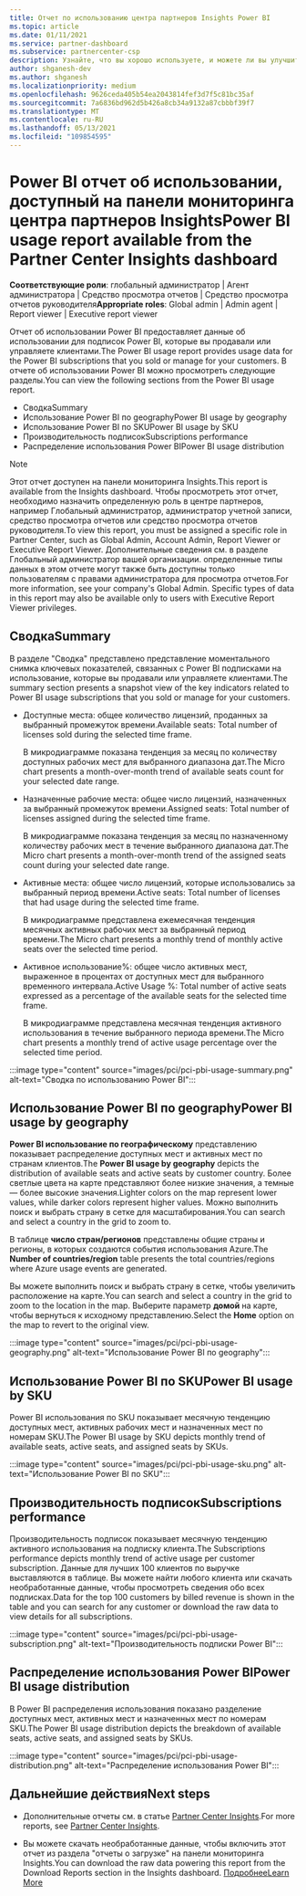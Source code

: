 ```yaml
---
title: Отчет по использованию центра партнеров Insights Power BI
ms.topic: article
ms.date: 01/11/2021
ms.service: partner-dashboard
ms.subservice: partnercenter-csp
description: Узнайте, что вы хорошо используете, и можете ли вы улучшить вопросы использования подписок Power BI, которые вы продаете или управляете клиентами.
author: shganesh-dev
ms.author: shganesh
ms.localizationpriority: medium
ms.openlocfilehash: 9626ceda405b54ea2043814fef3d7f5c81bc35af
ms.sourcegitcommit: 7a6836bd962d5b426a8cb34a9132a87cbbbf39f7
ms.translationtype: MT
ms.contentlocale: ru-RU
ms.lasthandoff: 05/13/2021
ms.locfileid: "109854595"
---
```

# <a name="power-bi-usage-report-available-from-the-partner-center-insights-dashboard"></a><span data-ttu-id="1f517-103">Power BI отчет об использовании, доступный на панели мониторинга центра партнеров Insights</span><span class="sxs-lookup"><span data-stu-id="1f517-103">Power BI usage report available from the Partner Center Insights dashboard</span></span>

<span data-ttu-id="1f517-104">**Соответствующие роли**: глобальный администратор | Агент администратора | Средство просмотра отчетов | Средство просмотра отчетов руководителя</span><span class="sxs-lookup"><span data-stu-id="1f517-104">**Appropriate roles**: Global admin | Admin agent | Report viewer | Executive report viewer</span></span>

<span data-ttu-id="1f517-105">Отчет об использовании Power BI предоставляет данные об использовании для подписок Power BI, которые вы продавали или управляете клиентами.</span><span class="sxs-lookup"><span data-stu-id="1f517-105">The Power BI usage report provides usage data for the Power BI subscriptions that you sold or manage for your customers.</span></span> <span data-ttu-id="1f517-106">В отчете об использовании Power BI можно просмотреть следующие разделы.</span><span class="sxs-lookup"><span data-stu-id="1f517-106">You can view the following sections from the Power BI usage report.</span></span>

- <span data-ttu-id="1f517-107">Сводка</span><span class="sxs-lookup"><span data-stu-id="1f517-107">Summary</span></span>
- <span data-ttu-id="1f517-108">Использование Power BI по geography</span><span class="sxs-lookup"><span data-stu-id="1f517-108">Power BI usage by geography</span></span>
- <span data-ttu-id="1f517-109">Использование Power BI по SKU</span><span class="sxs-lookup"><span data-stu-id="1f517-109">Power BI usage by SKU</span></span>
- <span data-ttu-id="1f517-110">Производительность подписок</span><span class="sxs-lookup"><span data-stu-id="1f517-110">Subscriptions performance</span></span>
- <span data-ttu-id="1f517-111">Распределение использования Power BI</span><span class="sxs-lookup"><span data-stu-id="1f517-111">Power BI usage distribution</span></span>

 > [!NOTE]
 > <span data-ttu-id="1f517-112">Этот отчет доступен на панели мониторинга Insights.</span><span class="sxs-lookup"><span data-stu-id="1f517-112">This report is available from the Insights dashboard.</span></span> <span data-ttu-id="1f517-113">Чтобы просмотреть этот отчет, необходимо назначить определенную роль в центре партнеров, например Глобальный администратор, администратор учетной записи, средство просмотра отчетов или средство просмотра отчетов руководителя.</span><span class="sxs-lookup"><span data-stu-id="1f517-113">To view this report, you must be assigned a specific role in Partner Center, such as Global Admin, Account Admin, Report Viewer or Executive Report Viewer.</span></span> <span data-ttu-id="1f517-114">Дополнительные сведения см. в разделе Глобальный администратор вашей организации. определенные типы данных в этом отчете могут также быть доступны только пользователям с правами администратора для просмотра отчетов.</span><span class="sxs-lookup"><span data-stu-id="1f517-114">For more information, see your company's Global Admin. Specific types of data in this report may also be available only to users with Executive Report Viewer privileges.</span></span>

## <a name="summary"></a><span data-ttu-id="1f517-115">Сводка</span><span class="sxs-lookup"><span data-stu-id="1f517-115">Summary</span></span>

<span data-ttu-id="1f517-116">В разделе "Сводка" представлено представление моментального снимка ключевых показателей, связанных с Power BI подписками на использование, которые вы продавали или управляете клиентами.</span><span class="sxs-lookup"><span data-stu-id="1f517-116">The summary section presents a snapshot view of the key indicators related to Power BI usage subscriptions that you sold or manage for your customers.</span></span> 

- <span data-ttu-id="1f517-117">Доступные места: общее количество лицензий, проданных за выбранный промежуток времени.</span><span class="sxs-lookup"><span data-stu-id="1f517-117">Available seats: Total number of licenses sold during the selected time frame.</span></span>

   <span data-ttu-id="1f517-118">В микродиаграмме показана тенденция за месяц по количеству доступных рабочих мест для выбранного диапазона дат.</span><span class="sxs-lookup"><span data-stu-id="1f517-118">The Micro chart presents a month-over-month trend of available seats count for your selected date range.</span></span>

- <span data-ttu-id="1f517-119">Назначенные рабочие места: общее число лицензий, назначенных за выбранный промежуток времени.</span><span class="sxs-lookup"><span data-stu-id="1f517-119">Assigned seats: Total number of licenses assigned during the selected time frame.</span></span>

   <span data-ttu-id="1f517-120">В микродиаграмме показана тенденция за месяц по назначенному количеству рабочих мест в течение выбранного диапазона дат.</span><span class="sxs-lookup"><span data-stu-id="1f517-120">The Micro chart presents a month-over-month trend of the assigned seats count during your selected date range.</span></span>

- <span data-ttu-id="1f517-121">Активные места: общее число лицензий, которые использовались за выбранный период времени.</span><span class="sxs-lookup"><span data-stu-id="1f517-121">Active seats: Total number of licenses that had usage during the selected time frame.</span></span> 

   <span data-ttu-id="1f517-122">В микродиаграмме представлена ежемесячная тенденция месячных активных рабочих мест за выбранный период времени.</span><span class="sxs-lookup"><span data-stu-id="1f517-122">The Micro chart presents a monthly trend of monthly active seats over the selected time period.</span></span>

- <span data-ttu-id="1f517-123">Активное использование%: общее число активных мест, выраженное в процентах от доступных мест для выбранного временного интервала.</span><span class="sxs-lookup"><span data-stu-id="1f517-123">Active Usage %: Total number of active seats expressed as a percentage of the available seats for the selected time frame.</span></span> 

   <span data-ttu-id="1f517-124">В микродиаграмме представлена месячная тенденция активного использования в течение выбранного периода времени.</span><span class="sxs-lookup"><span data-stu-id="1f517-124">The Micro chart presents a monthly trend of active usage percentage over the selected time period.</span></span>

:::image type="content" source="images/pci/pci-pbi-usage-summary.png" alt-text="Сводка по использованию Power BI":::

## <a name="power-bi-usage-by-geography"></a><span data-ttu-id="1f517-126">Использование Power BI по geography</span><span class="sxs-lookup"><span data-stu-id="1f517-126">Power BI usage by geography</span></span>

<span data-ttu-id="1f517-127">**Power BI использование по географическому** представлению показывает распределение доступных мест и активных мест по странам клиентов.</span><span class="sxs-lookup"><span data-stu-id="1f517-127">The **Power BI usage by geography** depicts the distribution of available seats and active seats by customer country.</span></span> <span data-ttu-id="1f517-128">Более светлые цвета на карте представляют более низкие значения, а темные — более высокие значения.</span><span class="sxs-lookup"><span data-stu-id="1f517-128">Lighter colors on the map represent lower values, while darker colors represent higher values.</span></span> <span data-ttu-id="1f517-129">Можно выполнить поиск и выбрать страну в сетке для масштабирования.</span><span class="sxs-lookup"><span data-stu-id="1f517-129">You can search and select a country in the grid to zoom to.</span></span>

<span data-ttu-id="1f517-130">В таблице **число стран/регионов** представлены общие страны и регионы, в которых создаются события использования Azure.</span><span class="sxs-lookup"><span data-stu-id="1f517-130">The **Number of countries/region** table presents the total countries/regions where Azure usage events are generated.</span></span>

<span data-ttu-id="1f517-131">Вы можете выполнить поиск и выбрать страну в сетке, чтобы увеличить расположение на карте.</span><span class="sxs-lookup"><span data-stu-id="1f517-131">You can search and select a country in the grid to zoom to the location in the map.</span></span> <span data-ttu-id="1f517-132">Выберите параметр **домой** на карте, чтобы вернуться к исходному представлению.</span><span class="sxs-lookup"><span data-stu-id="1f517-132">Select the **Home** option on the map to revert to the original view.</span></span>

:::image type="content" source="images/pci/pci-pbi-usage-geography.png" alt-text="Использование Power BI по geography":::

## <a name="power-bi-usage-by-sku"></a><span data-ttu-id="1f517-134">Использование Power BI по SKU</span><span class="sxs-lookup"><span data-stu-id="1f517-134">Power BI usage by SKU</span></span>

<span data-ttu-id="1f517-135">Power BI использования по SKU показывает месячную тенденцию доступных мест, активных рабочих мест и назначенных мест по номерам SKU.</span><span class="sxs-lookup"><span data-stu-id="1f517-135">The Power BI usage by SKU depicts monthly trend of available seats, active seats, and assigned seats by SKUs.</span></span>

:::image type="content" source="images/pci/pci-pbi-usage-sku.png" alt-text="Использование Power BI по SKU":::

## <a name="subscriptions-performance"></a><span data-ttu-id="1f517-137">Производительность подписок</span><span class="sxs-lookup"><span data-stu-id="1f517-137">Subscriptions performance</span></span>

<span data-ttu-id="1f517-138">Производительность подписок показывает месячную тенденцию активного использования на подписку клиента.</span><span class="sxs-lookup"><span data-stu-id="1f517-138">The Subscriptions performance depicts monthly trend of active usage per customer subscription.</span></span> <span data-ttu-id="1f517-139">Данные для лучших 100 клиентов по выручке выставляются в таблице. Вы можете найти любого клиента или скачать необработанные данные, чтобы просмотреть сведения обо всех подписках.</span><span class="sxs-lookup"><span data-stu-id="1f517-139">Data for the top 100 customers by billed revenue is shown in the table and you can search for any customer or download the raw data to view details for all subscriptions.</span></span>

:::image type="content" source="images/pci/pci-pbi-usage-subscription.png" alt-text="Производительность подписки Power BI":::

## <a name="power-bi-usage-distribution"></a><span data-ttu-id="1f517-141">Распределение использования Power BI</span><span class="sxs-lookup"><span data-stu-id="1f517-141">Power BI usage distribution</span></span>

<span data-ttu-id="1f517-142">В Power BI распределения использования показано разделение доступных мест, активных мест и назначенных мест по номерам SKU.</span><span class="sxs-lookup"><span data-stu-id="1f517-142">The Power BI usage distribution depicts the breakdown of available seats, active seats, and assigned seats by SKUs.</span></span>

:::image type="content" source="images/pci/pci-pbi-usage-distribution.png" alt-text="Распределение использования Power BI":::

## <a name="next-steps"></a><span data-ttu-id="1f517-144">Дальнейшие действия</span><span class="sxs-lookup"><span data-stu-id="1f517-144">Next steps</span></span>

- <span data-ttu-id="1f517-145">Дополнительные отчеты см. в статье [Partner Center Insights](partner-center-insights.md).</span><span class="sxs-lookup"><span data-stu-id="1f517-145">For more reports, see [Partner Center Insights](partner-center-insights.md).</span></span>

- <span data-ttu-id="1f517-146">Вы можете скачать необработанные данные, чтобы включить этот отчет из раздела "отчеты о загрузке" на панели мониторинга Insights.</span><span class="sxs-lookup"><span data-stu-id="1f517-146">You can download the raw data powering this report from the Download Reports section in the Insights dashboard.</span></span> [<span data-ttu-id="1f517-147">Подробнее</span><span class="sxs-lookup"><span data-stu-id="1f517-147">Learn More</span></span>](pci-download-reports.md) 
